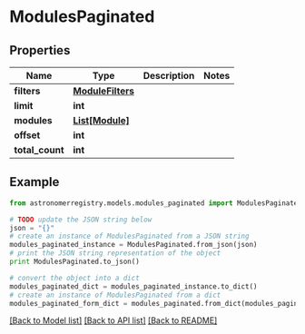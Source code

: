 # ModulesPaginated


## Properties
Name | Type | Description | Notes
------------ | ------------- | ------------- | -------------
**filters** | [**ModuleFilters**](ModuleFilters.md) |  | 
**limit** | **int** |  | 
**modules** | [**List[Module]**](Module.md) |  | 
**offset** | **int** |  | 
**total_count** | **int** |  | 

## Example

```python
from astronomerregistry.models.modules_paginated import ModulesPaginated

# TODO update the JSON string below
json = "{}"
# create an instance of ModulesPaginated from a JSON string
modules_paginated_instance = ModulesPaginated.from_json(json)
# print the JSON string representation of the object
print ModulesPaginated.to_json()

# convert the object into a dict
modules_paginated_dict = modules_paginated_instance.to_dict()
# create an instance of ModulesPaginated from a dict
modules_paginated_form_dict = modules_paginated.from_dict(modules_paginated_dict)
```
[[Back to Model list]](../README.md#documentation-for-models) [[Back to API list]](../README.md#documentation-for-api-endpoints) [[Back to README]](../README.md)


